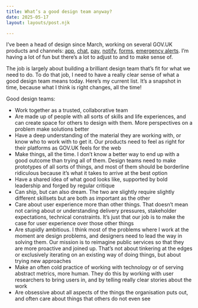 ```yaml
---
title: What’s a good design team anyway?
date: 2025-05-17
layout: layouts/post.njk

---
```


I’ve been a head of design since March, working on several GOV.UK products and channels: [app](https://www.gov.uk/government/news/digital-driving-licence-coming-this-year), [chat](https://insidegovuk.blog.gov.uk/2024/11/05/were-running-a-private-beta-of-gov-uk-chat/), [pay](https://www.payments.service.gov.uk/), [notify](https://www.notifications.service.gov.uk/), [forms](https://www.forms.service.gov.uk/), [emergency alerts](https://www.gov.uk/alerts). I’m having a lot of fun but there’s a lot to adjust to and to make sense of.

The job is largely about building a brilliant design team that’s fit for what we need to do. To do that job, I need to have a really clear sense of what a good design team means today. Here’s my current list. It’s a snapshot in time, because what I think is right changes, all the time!

Good design teams:

- Work together as a trusted, collaborative team
- Are made up of people with all sorts of skills and life experiences, and can create space for others to design with them. More perspectives on a problem make solutions better
- Have a deep understanding of the material they are working with, or know who to work with to get it. Our products need to feel as right for their platforms as GOV.UK feels for the web
- Make things, all the time. I don’t know a better way to end up with a good outcome than trying all of them. Design teams need to make prototypes of all sorts of things, and most of them should be borderline ridiculous because it’s what it takes to arrive at the best option
- Have a shared idea of what good looks like, supported by bold leadership and forged by regular critique
- Can ship, but can also dream. The two are slightly require slightly different skillsets but are both as important as the other
- Care about user experience more than other things. That doesn’t mean not caring about or understanding delivery pressures, stakeholder expectations, technical constraints. It’s just that our job is to make the case for user experience over those other things
- Are stupidly ambitious. I think most of the problems where I work at the moment are design problems, and designers need to lead the way in solving them. Our mission is to reimagine public services so that they are more proactive and joined up. That’s not about tinkering at the edges or exclusively iterating on an existing way of doing things, but about trying new approaches
- Make an often cold practice of working with technology or of serving abstract metrics, more human. They do this by working with user researchers to bring users in, and by telling really clear stories about the work
- Are obsessive about all aspects of the things the organisation puts out, and often care about things that others do not even see

